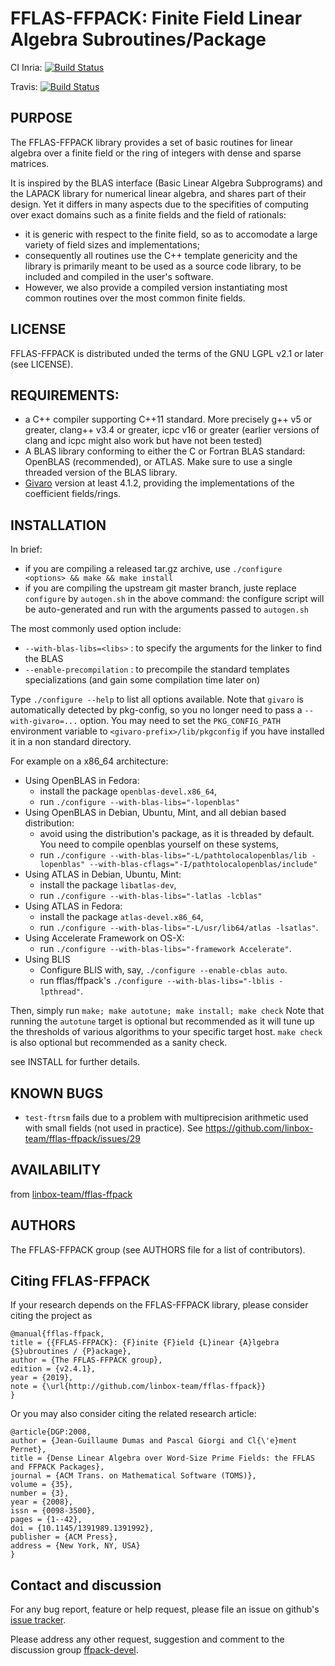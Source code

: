 # FFLAS-FFPACK: Finite Field Linear Algebra Subroutines/Package

CI Inria: [![Build Status](https://ci.inria.fr/linbox/buildStatus/icon?job=FFLAS-FFPACK)](https://ci.inria.fr/linbox/view/LinBox%20ecosystem/job/FFLAS-FFPACK/)

Travis: [![Build Status](https://travis-ci.org/linbox-team/fflas-ffpack.svg?branch=master)](https://travis-ci.org/linbox-team/fflas-ffpack/)

## PURPOSE

The FFLAS-FFPACK library provides a set of basic routines for linear algebra over a finite field or the ring of integers with dense and sparse matrices.

It is inspired by the BLAS interface (Basic Linear Algebra Subprograms) and the LAPACK library for numerical linear algebra, and shares part of their design. Yet it differs in many aspects due to the specifities of computing over exact domains such as a finite fields and the field of rationals:
- it is generic with respect to the finite field, so as to accomodate a large variety of field sizes and implementations;
- consequently all routines use the C++ template genericity and the library is primarily meant to be used as a source code library, to be included and compiled in the user's software.
- However, we also provide a compiled version instantiating most common routines over the most common finite fields.

## LICENSE

FFLAS-FFPACK is distributed unded the terms of the GNU LGPL v2.1 or later (see LICENSE).

## REQUIREMENTS:
- a C++ compiler supporting C++11 standard. More precisely g++ v5 or greater, clang++ v3.4 or greater, icpc v16 or greater (earlier versions of clang and icpc might also work but have not been tested)
- A BLAS library conforming to either the C or Fortran BLAS standard: OpenBLAS (recommended), or ATLAS. Make sure to use a single threaded version of the BLAS library.
- [Givaro](https://github.com/linbox-team/givaro) version at least 4.1.2, providing the implementations of the coefficient fields/rings.

## INSTALLATION

In brief:
- if you are compiling a released tar.gz archive, use ```./configure <options> && make && make install```
- if you are compiling the upstream git master branch, juste replace `configure` by `autogen.sh` in the above command: the configure script will be auto-generated and run with the arguments passed to `autogen.sh`

The most commonly used option include:
- `--with-blas-libs=<libs>` : to specify the arguments for the linker to find the BLAS
- `--enable-precompilation` : to precompile the standard templates specializations (and gain some compilation time later on)

Type `./configure --help` to list all options available.
Note that `givaro` is automatically detected by pkg-config, so you no longer need to pass a `--with-givaro=...` option.
You may need to set the `PKG_CONFIG_PATH` environment variable to `<givaro-prefix>/lib/pkgconfig` if you have installed it in a non standard directory.

For example on a x86_64 architecture:
- Using OpenBLAS in Fedora:
   - install the package `openblas-devel.x86_64`,
   - run `./configure --with-blas-libs="-lopenblas"`
- Using OpenBLAS in Debian, Ubuntu, Mint, and all debian based distribution:
   - avoid using the distribution's package, as it is threaded by default. You need to
   compile openblas yourself on these systems,
   - run `./configure --with-blas-libs="-L/pathtolocalopenblas/lib -lopenblas" --with-blas-cflags="-I/pathtolocalopenblas/include"`
- Using ATLAS in Debian, Ubuntu, Mint:
   - install the package `libatlas-dev`,
   - run `./configure --with-blas-libs="-latlas -lcblas"`
- Using ATLAS in Fedora:
   - install the package `atlas-devel.x86_64`,
   - run `./configure --with-blas-libs="-L/usr/lib64/atlas -lsatlas"`.
- Using Accelerate Framework on OS-X:
   - run `./configure --with-blas-libs="-framework Accelerate"`.
- Using BLIS
   - Configure BLIS with, say, `./configure --enable-cblas auto`.
   - run fflas/ffpack's `./configure --with-blas-libs="-lblis -lpthread"`.


Then, simply run `make; make autotune; make install; make check`
Note that running the `autotune` target is optional but recommended as it will tune up the thresholds of various algorithms to your specific target host.
`make check` is also optional but recommended as a sanity check.

see INSTALL for further details.

## KNOWN BUGS

 - `test-ftrsm` fails due to a problem with multiprecision arithmetic used with small fields (not used in practice). See https://github.com/linbox-team/fflas-ffpack/issues/29

## AVAILABILITY

 from [linbox-team/fflas-ffpack](https://github.com/linbox-team/fflas-ffpack)

## AUTHORS

The FFLAS-FFPACK group (see AUTHORS file for a list of contributors).

## Citing FFLAS-FFPACK

If your research depends on the FFLAS-FFPACK library, please consider citing the project as

```
@manual{fflas-ffpack,
title = {{FFLAS-FFPACK}: {F}inite {F}ield {L}inear {A}lgebra {S}ubroutines / {P}ackage},
author = {The FFLAS-FFPACK group},
edition = {v2.4.1},
year = {2019},
note = {\url{http://github.com/linbox-team/fflas-ffpack}}
}
```

Or you may also consider citing the related research article:
```
@article{DGP:2008,
author = {Jean-Guillaume Dumas and Pascal Giorgi and Cl{\'e}ment Pernet},
title = {Dense Linear Algebra over Word-Size Prime Fields: the FFLAS and FFPACK Packages},
journal = {ACM Trans. on Mathematical Software (TOMS)},
volume = {35},
number = {3},
year = {2008},
issn = {0098-3500},
pages = {1--42},
doi = {10.1145/1391989.1391992},
publisher = {ACM Press},
address = {New York, NY, USA}
}
```

## Contact and discussion

For any bug report, feature or help request, please file an issue on github's [issue tracker](https://github.com/linbox-team/fflas-ffpack/issues).

Please address any other request, suggestion and comment to the discussion group [ffpack-devel](http://groups.google.com/group/ffpack-devel).
